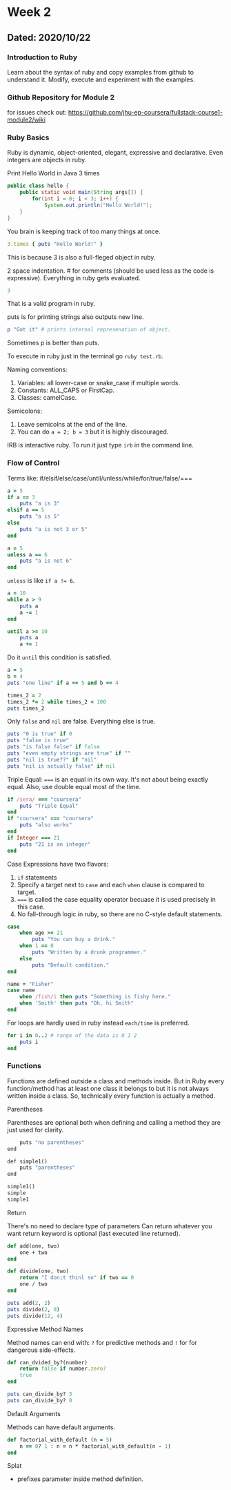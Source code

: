 # Week 2
## Dated: 2020/10/22

### Introduction to Ruby

Learn about the syntax of ruby and copy examples from github to understand it. Modify, execute and experiment with the examples.

### Github Repository for Module 2

for issues check out: https://github.com/jhu-ep-coursera/fullstack-course1-module2/wiki

### Ruby Basics

Ruby is dynamic, object-oriented, elegant, expressive and declarative. Even integers are objects in ruby. 

Print Hello World in Java 3 times

```java
public class hello {
	public static void main(String args[]) {
		for(int i = 0; i < 3; i++) {
			System.out.println("Hello World!");
	}
}
```

You brain is keeping track of too many things at once.

```ruby
3.times { puts "Hello World!" }
```

This is because 3 is also a full-fleged object in ruby.

2 space indentation. # for comments (should be used less as the code is expressive). Everything in ruby gets evaluated. 

```ruby
3
```

That is a valid program in ruby.

puts is for printing strings also outputs new line.

```ruby
p "Got it" # prints internal represenation of object.
```

Sometimes p is better than puts.

To execute in ruby just in the terminal go ```ruby test.rb```.

Naming conventions:

1. Variables: all lower-case or snake_case if multiple words.
2. Constants: ALL_CAPS or FirstCap.
3. Classes: camelCase.

Semicolons:

1. Leave semicolns at the end of the line.
2. You can do ```a = 2; b = 3``` but it is highly discouraged.

IRB is interactive ruby. To run it just type ```irb``` in the command line.

### Flow of Control

Terms like: if/elsif/else/case/until/unless/while/for/true/false/===

```ruby
a = 5
if a == 3
	puts "a is 3"
elsif a == 5
	puts "a is 5"
else
	puts "a is not 3 or 5"
end
```

```ruby
a = 5
unless a == 6
	puts "a is not 6"
end
```

```unless``` is like ```if a != 6```.

```ruby
a = 10
while a > 9
	puts a
	a -= 1
end
```

```ruby
until a >= 10
	puts a
	a += 1
```

Do it ```until``` this condition is satisfied.

```ruby
a = 5
b = 4
puts "one line" if a == 5 and b == 4
```

```ruby
times_2 = 2
times_2 *= 2 while times_2 < 100
puts times_2
```

Only ```false``` and ```nil``` are false. Everything else is true.

```ruby
puts "0 is true" if 0
puts "false is true"
puts "is false false" if false
puts "even empty strings are true" if ""
puts "nil is true??" if "nil"
puts "nil is actually false" if nil
```

Triple Equal: ```===``` is an equal in its own way. It's not about being exactly equal. Also, use double equal most of the time.

```ruby
if /sera/ === "coursera"
	puts "Triple Equal"
end
if "coursera" === "coursera"
	puts "also works"
end
if Integer === 21
	puts "21 is an integer"
end
```

Case Expressions have two flavors:

1. ```if``` statements
2. Specify a target next to ```case``` and each ```when``` clause is compared to target.
3. ```===``` is called the case equality operator becuase it is used precisely in this case.
4. No fall-through logic in ruby, so there are no C-style default statements.

```ruby
case
	when age >= 21
		puts "You can buy a drink."
	when 1 == 0
		puts "Written by a drunk programmer."
	else
		puts "Default condition."
end
```

```ruby
name = "Fisher"
case name
	when /fish/i then puts "Something is fishy here."
	when 'Smith' then puts "Oh, hi Smith"
end
```

For loops are hardly used in ruby instead ```each/time``` is preferred.

```ruby
for i in 0..2 # range of the data is 0 1 2
	puts i
end
```

### Functions

Functions are defined outside a class and methods inside. But in Ruby every function/method has at least one class it belongs to but it is not always written inside a class. So, technically every function is actually a method. 

Parentheses

Parentheses are optional both when defining and calling a method they are just used for clarity.

```def simple
	puts "no parentheses"
end

def simple1()
	puts "parentheses"
end

simple1()
simple
simple1
```
Return

There's no need to declare type of parameters Can return whatever you want return keyword is optional (last executed line returned).

```ruby
def add(one, two)
	one + two
end 

def divide(one, two)
	return "I don;t thinl so" if two == 0
	one / two
end

puts add(2, 2)
puts divide(2, 0)
puts divide(12, 4)
```
Expressive Method Names

Method names can end with: ```?``` for predictive methods and ```!``` for for dangerous side-effects.

```ruby
def can_dvided_by?(number)
	return false if number.zero?
	true
end

puts can_divide_by? 3
puts can_divide_by? 0
```

Default Arguments

Methods can have default arguments.

```ruby
def factorial_with_default (n = 5)
	n == 0? 1 : n = n * factorial_with_default(n - 1)
end
```

Splat

* prefixes parameter inside method definition.
